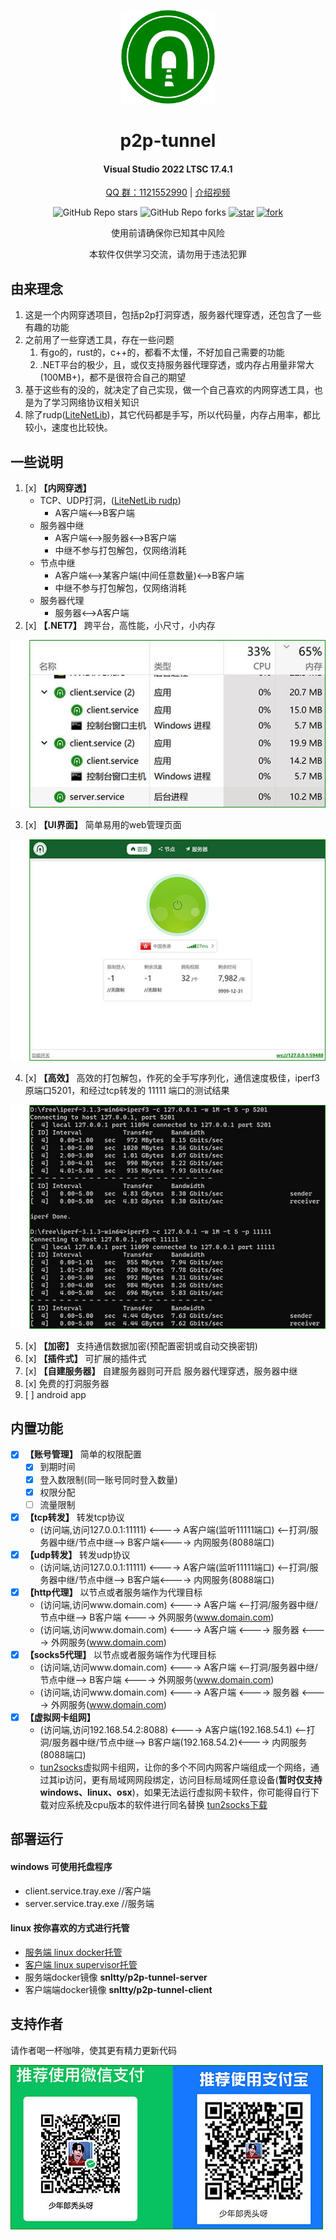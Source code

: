 
<!--
 * @Author: snltty
 * @Date: 2021-08-22 14:09:03
 * @LastEditors: snltty
 * @LastEditTime: 2022-11-21 16:36:26
 * @version: v1.0.0
 * @Descripttion: 功能说明
 * @FilePath: \client.service.ui.webd:\desktop\p2p-tunnel\README.md
-->
<div align="center">
<p><img src="./readme/logo.svg" height="150"></p> 

# p2p-tunnel
#### Visual Studio 2022 LTSC 17.4.1
<a href="https://jq.qq.com/?_wv=1027&k=ucoIVfz4" target="_blank">QQ 群：1121552990</a> | <a href="https://www.bilibili.com/list/30392111?sid=3201898&oid=909766278&bvid=BV14M4y117MB">介绍视频</a>

![GitHub Repo stars](https://img.shields.io/github/stars/snltty/p2p-tunnel?style=social)
![GitHub Repo forks](https://img.shields.io/github/forks/snltty/p2p-tunnel?style=social)
[![star](https://gitee.com/snltty/p2p-tunnel/badge/star.svg?theme=dark)](https://gitee.com/snltty/p2p-tunnel/stargazers)
[![fork](https://gitee.com/snltty/p2p-tunnel/badge/fork.svg?theme=dark)](https://gitee.com/snltty/p2p-tunnel/members)

使用前请确保你已知其中风险

本软件仅供学习交流，请勿用于违法犯罪

</div>

## 由来理念
1. 这是一个内网穿透项目，包括p2p打洞穿透，服务器代理穿透，还包含了一些有趣的功能
2. 之前用了一些穿透工具，存在一些问题
    1. 有go的，rust的，c++的，都看不太懂，不好加自己需要的功能
    2. .NET平台的极少，且，或仅支持服务器代理穿透，或内存占用量非常大(100MB+)，都不是很符合自己的期望
3. 基于这些有的没的，就决定了自己实现，做一个自己喜欢的内网穿透工具，也是为了学习网络协议相关知识
4. 除了rudp(<a href="https://github.com/RevenantX/LiteNetLib" target="_blank">LiteNetLib</a>)，其它代码都是手写，所以代码量，内存占用率，都比较小，速度也比较快。


## 一些说明
1. [x] **【内网穿透】**
    - TCP、UDP打洞，(<a href="https://github.com/RevenantX/LiteNetLib" target="_blank">LiteNetLib rudp</a>)
        - A客户端<-->B客户端
    - 服务器中继
        - A客户端<-->服务器<-->B客户端
        - 中继不参与打包解包，仅网络消耗
    - 节点中继
        - A客户端<-->某客户端(中间任意数量)<-->B客户端
        - 中继不参与打包解包，仅网络消耗
    - 服务器代理
        - 服务器<-->A客户端
2. [x] **【.NET7】** 跨平台，高性能，小尺寸，小内存
<p><img src="./readme/size.jpg"></p>

3. [x] **【UI界面】** 简单易用的web管理页面
<p><img src="./readme/ui.jpg" ></p>

4. [x] **【高效】** 高效的打包解包，作死的全手写序列化，通信速度极佳，iperf3 原端口5201，和经过tcp转发的 11111 端口的测试结果
<p><img src="./readme/speed.jpg" ></p>

5. [x] **【加密】** 支持通信数据加密(预配置密钥或自动交换密钥)
6. [x] **【插件式】** 可扩展的插件式
7. [x] **【自建服务器】** 自建服务器则可开启 服务器代理穿透，服务器中继
8. [x] 免费的打洞服务器
9. [ ] android app

## 内置功能
- [x] **【账号管理】** 简单的权限配置
    - [x] 到期时间
    - [x] 登入数限制(同一账号同时登入数量)
    - [x] 权限分配
    - [ ] 流量限制
- [x] **【tcp转发】** 转发tcp协议
    - (访问端,访问127.0.0.1:11111) <----> A客户端(监听11111端口) <--打洞/服务器中继/节点中继--> B客户端<----> 内网服务(8088端口)
- [x] **【udp转发】** 转发udp协议
    - (访问端,访问127.0.0.1:11111) <----> A客户端(监听11111端口) <--打洞/服务器中继/节点中继--> B客户端<----> 内网服务(8088端口)
- [x] **【http代理】**  以节点或者服务端作为代理目标
    - (访问端,访问www.domain.com) <----> A客户端 <--打洞/服务器中继/节点中继--> B客户端 <----> 外网服务(www.domain.com)
    - (访问端,访问www.domain.com) <----> A客户端 <----> 服务器 <----> 外网服务(www.domain.com)
- [x] **【socks5代理】** 以节点或者服务端作为代理目标
    - (访问端,访问www.domain.com) <----> A客户端 <--打洞/服务器中继/节点中继--> B客户端 <----> 外网服务(www.domain.com)
    - (访问端,访问www.domain.com) <----> A客户端 <----> 服务器 <----> 外网服务(www.domain.com)
- [x] **【虚拟网卡组网】** 
    - (访问端,访问192.168.54.2:8088) <----> A客户端(192.168.54.1) <--打洞/服务器中继/节点中继--> B客户端(192.168.54.2)<----> 内网服务(8088端口)
    - <a href="https://github.com/xjasonlyu/tun2socks" target="_blank">tun2socks</a>虚拟网卡组网，让你的多个不同内网客户端组成一个网络，通过其ip访问，更有局域网网段绑定，访问目标局域网任意设备(**暂时仅支持windows、linux、osx**)，如果无法运行虚拟网卡软件，你可能得自行下载对应系统及cpu版本的软件进行同名替换 <a href="https://github.com/xjasonlyu/tun2socks/releases" target="_blank">tun2socks下载</a>

## 部署运行
#### windows 可使用托盘程序
- client.service.tray.exe    //客户端
- server.service.tray.exe    //服务端

#### linux 按你喜欢的方式进行托管
- <a href="./readme/server-linux.md">服务端 linux docker托管</a>
- <a href="./readme/client-linux.md">客户端 linux supervisor托管</a>
- 服务端docker镜像  **snltty/p2p-tunnel-server**
- 客户端端docker镜像  **snltty/p2p-tunnel-client**


## 支持作者
请作者喝一杯咖啡，使其更有精力更新代码
<p><img src="./readme/qr.jpg"></p> 
